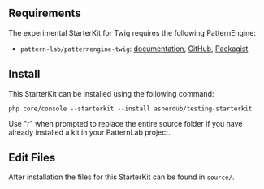 ## Requirements

The experimental StarterKit for Twig requires the following PatternEngine:

* `pattern-lab/patternengine-twig`: [documentation](https://github.com/pattern-lab/patternengine-php-twig#twig-patternengine-for-pattern-lab), [GitHub](https://github.com/pattern-lab/patternengine-php-twig), [Packagist](https://packagist.org/packages/pattern-lab/patternengine-twig)

## Install

This StarterKit can be installed using the following command:

    php core/console --starterkit --install asherdub/testing-starterkit

Use "r" when prompted to replace the entire source folder if you have already installed a kit in your PatternLab project.

## Edit Files

After installation the files for this StarterKit can be found in `source/`.
